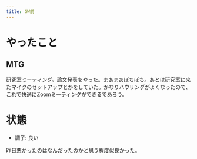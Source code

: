 ```yaml
---
title: GW前
---
```


# やったこと

## MTG

研究室ミーティング。論文発表をやった。まあまあぼちぼち。あとは研究室に来たマイクのセットアップとかをしていた。かなりハウリングがよくなったので、これで快適にZoomミーティングができるであろう。

# 状態

- 調子: 良い

昨日悪かったのはなんだったのかと思う程度似良かった。
